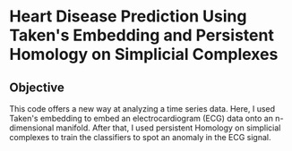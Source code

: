 # Heart Disease Prediction Using Taken's Embedding and Persistent Homology on Simplicial Complexes
## Objective
This code offers a new way at analyzing a time series data. Here, I used Taken's embedding to embed an electrocardiogram (ECG) data onto an n-dimensional manifold. After that, I used persistent
Homology on simplicial complexes to train the classifiers to spot an anomaly in the ECG signal.
